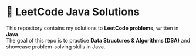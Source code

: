 # 🚀 LeetCode Java Solutions

This repository contains my solutions to **LeetCode problems**, written in **Java**.  
The goal of this repo is to practice **Data Structures & Algorithms (DSA)** and showcase problem-solving skills in Java.
